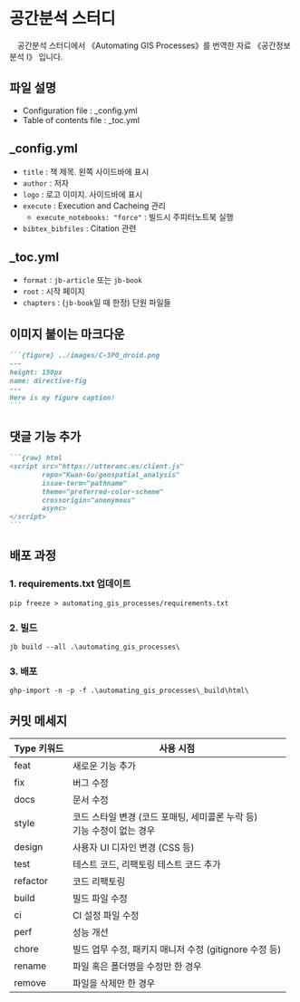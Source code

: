 # 공간분석 스터디

&emsp;공간분석 스터디에서 《Automating GIS Processes》를 번역한 자료 《공간정보 분석 Ⅰ》 입니다.

## 파일 설명
- Configuration file : _config.yml  
- Table of contents file : _toc.yml  

## _config.yml  
- `title` : 책 제목. 왼쪽 사이드바에 표시  
- `author` : 저자  
- `logo` : 로고 이미지. 사이드바에 표시  
- `execute` : Execution and Cacheing 관리  
  - `execute_notebooks: "force"` : 빌드시 주피터노트북 실행  
- `bibtex_bibfiles` : Citation 관련  

## _toc.yml  
- `format` : `jb-article` 또는 `jb-book`  
- `root` : 시작 페이지  
- `chapters` : (`jb-book`일 때 한정) 단원 파일들  

## 이미지 붙이는 마크다운  
````md
```{figure} ../images/C-3PO_droid.png
---
height: 150px
name: directive-fig
---
Here is my figure caption!
```
````

## 댓글 기능 추가
````md
```{raw} html
<script src="https://utteranc.es/client.js"
        repo="Kwan-Gu/geospatial_analysis"
        issue-term="pathname"
        theme="preferred-color-scheme"
        crossorigin="anonymous"
        async>
</script>
```
````

## 배포 과정
### 1. requirements.txt 업데이트
```commandline
pip freeze > automating_gis_processes/requirements.txt
```
### 2. 빌드
```commandline
jb build --all .\automating_gis_processes\
```
### 3. 배포
```commandline
ghp-import -n -p -f .\automating_gis_processes\_build\html\
```

## 커밋 메세지  
| Type 키워드 | 사용 시점                                     |
| -------- | --------------------------------------------- |
| feat     | 새로운 기능 추가                                 |
| fix      | 버그 수정                                       |
| docs     | 문서 수정                                       |
| style    | 코드 스타일 변경 (코드 포매팅, 세미콜론 누락 등)<br>기능 수정이 없는 경우 |
| design   | 사용자 UI 디자인 변경 (CSS 등)                    |
| test     | 테스트 코드, 리팩토링 테스트 코드 추가               |
| refactor | 코드 리팩토링                                    |
| build    | 빌드 파일 수정                                   |
| ci       | CI 설정 파일 수정                                |
| perf     | 성능 개선                                       |
| chore    | 빌드 업무 수정, 패키지 매니저 수정 (gitignore 수정 등) |
| rename   | 파일 혹은 폴더명을 수정만 한 경우                     |
| remove   | 파일을 삭제만 한 경우                               |
